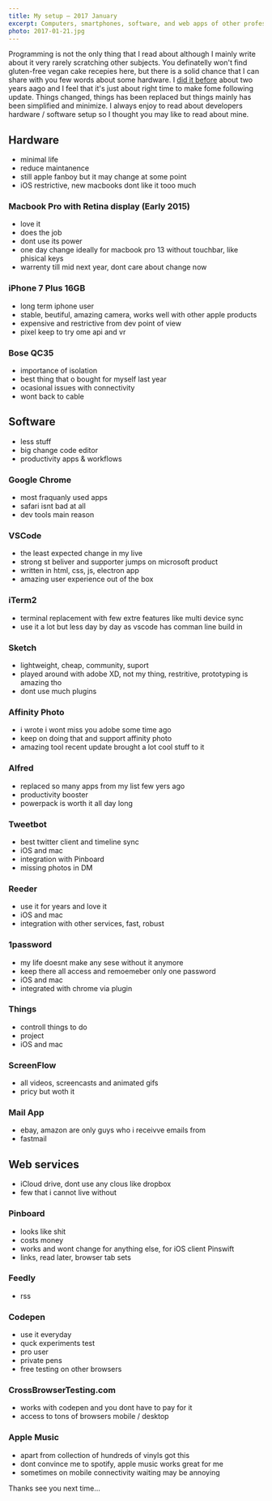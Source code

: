```yaml
---
title: My setup — 2017 January
excerpt: Computers, smartphones, software, and web apps of other professionals is something that I always enjoy to read about. Today about my own equipment in February 2017.
photo: 2017-01-21.jpg
---
```


Programming is not the only thing that I read about although I mainly write about it very rarely scratching other subjects. You definatelly won't find gluten-free vegan cake recepies here, but there is a solid chance that I can share with you few words about some hardware. I [did it before](https://pawelgrzybek.com/my-web-development-setup/) about two years aago and I feel that it's just about right time to make fome following update. Things changed, things has been replaced but things mainly has been simplified and minimize. I always enjoy to read about developers hardware / software setup so I thought you may like to read about mine.

## Hardware

- minimal life
- reduce maintanence
- still apple fanboy but it may change at some point
- iOS restrictive, new macbooks dont like it tooo much

### Macbook Pro with Retina display (Early 2015)

- love it
- does the job
- dont use its power
- one day change ideally for macbook pro 13 without touchbar, like phisical keys
- warrenty till mid next year, dont care about change now

### iPhone 7 Plus 16GB

- long term iphone user
- stable, beutiful, amazing camera, works well with other apple products
- expensive and restrictive from dev point of view
- pixel keep to try ome api and vr

### Bose QC35

- importance of isolation
- best thing that o bought for myself last year
- ocasional issues with connectivity
- wont back to cable

## Software

- less stuff
- big change code editor
- productivity apps & workflows

### Google Chrome

- most fraquanly used apps
- safari isnt bad at all
- dev tools main reason

### VSCode

- the least expected change in my live
- strong st beliver and supporter jumps on microsoft product
- written in html, css, js, electron app
- amazing user experience out of the box

### iTerm2

- terminal replacement with few extre features like multi device sync
- use it a lot but less day by day as vscode has comman line build in

### Sketch

- lightweight, cheap, community, suport
- played around with adobe XD, not my thing, restritive, prototyping is amazing tho
- dont use much plugins

### Affinity Photo

- i wrote i wont miss you adobe some time ago
- keep on doing that and support affinity photo
- amazing tool recent update brought a lot cool stuff to it

### Alfred

- replaced so many apps from my list few yers ago
- productivity booster
- powerpack is worth it all day long

### Tweetbot

- best twitter client and timeline sync
- iOS and mac
- integration with Pinboard
- missing photos in DM

### Reeder

- use it for years and love it
- iOS and mac
- integration with other services, fast, robust

### 1password

- my life doesnt make any sese without it anymore
- keep there all access and remoemeber only one password
- iOS and mac
- integrated with chrome via plugin

### Things

- controll things to do
- project
- iOS and mac

### ScreenFlow

- all videos, screencasts and animated gifs
- pricy but woth it

### Mail App

- ebay, amazon are only guys who i receivve emails from
- fastmail

## Web services

- iCloud drive, dont use any clous like dropbox
- few that i cannot live without

### Pinboard

- looks like shit
- costs money
- works and wont change for anything else, for iOS client Pinswift
- links, read later, browser tab sets

### Feedly

- rss

### Codepen

- use it everyday
- quck experiments test
- pro user
- private pens
- free testing on other browsers

### CrossBrowserTesting.com

- works with codepen and you dont have to pay for it
- access to tons of browsers mobile / desktop

### Apple Music

- apart from collection of hundreds of vinyls got this
- dont convince me to spotify, apple music works great for me
- sometimes on mobile connectivity waiting may be annoying

Thanks see you next time...
